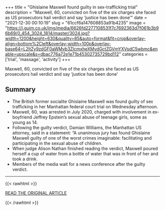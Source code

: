 +++
title = "Ghislaine Maxwell found guilty in sex-trafficking trial"
description = "Maxwell, 60, convicted on five of the six charges she faced as US prosecutors hail verdict and say ‘justice has been done’"
date = "2021-12-30 00:10:19"
slug = "61ccf6a147608853a91b4235"
image = "https://i.guim.co.uk/img/media/6626fd2277108531f7c7692363d7f061b3b96b69/0_454_3024_1814/master/3024.jpg?width=1200&height=630&quality=85&auto=format&fit=crop&overlay-align=bottom%2Cleft&overlay-width=100p&overlay-base64=L2ltZy9zdGF0aWMvb3ZlcmxheXMvdGctZGVmYXVsdC5wbmc&enable=upscale&s=dbac776a72e1e71b45302735729bd112"
categories = ['trial', 'massage', 'activity']
+++

Maxwell, 60, convicted on five of the six charges she faced as US prosecutors hail verdict and say ‘justice has been done’

## Summary

- The British former socialite Ghislaine Maxwell was found guilty of sex trafficking in her Manhattan federal court trial on Wednesday afternoon.
- Maxwell, 60, was arrested in July 2020, charged with involvement in ex-boyfriend Jeffrey Epstein’s sexual abuse of teenage girls, some as young as 14.
- Following the guilty verdict, Damian Williams, the Manhattan US attorney, said in a statement: “A unanimous jury has found Ghislaine Maxwell guilty of one of the worst crimes imaginable: facilitating and participating in the sexual abuse of children.
- When judge Alison Nathan finished reading the verdict, Maxwell poured herself a cup of water from a bottle of water that was in front of her and took a drink.
- Members of the media wait for a news conference after the guilty verdict.

---

{{< rawhtml >}}
  <p class="article-category">
    <a target="_blank" href="https://www.theguardian.com/us-news/2021/dec/29/ghislaine-maxwell-sex-trafficking-trial-verdict?CMP=Share_iOSApp_Other">READ THE ORIGINAL ARTICLE</a>
  </p>
{{< /rawhtml >}}
